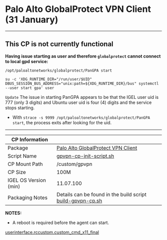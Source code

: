 # Palo Alto GlobalProtect VPN Client (31 January)

-----

## This CP is not currently functional

**Having issue starting as user and therefore `globalprotect` cannot connect to local gpd service:**

`/opt/paloaltonetworks/globalprotect/PanGPA start`

`su -c 'XDG_RUNTIME_DIR="/run/user/$UID" DBUS_SESSION_BUS_ADDRESS="unix:path=${XDG_RUNTIME_DIR}/bus" systemctl --user start gpa' user`

`Update` The issue in starting PanGPA appears to be that the IGEL user uid is 777 (only 3 digits) and Ubuntu user uid is four (4) digits and the service stops starting.

- With `strace -s 9999 /opt/paloaltonetworks/globalprotect/PanGPA start`, the process exits after looking for the uid.

-----

|  CP Information |            |
|-----------------|------------|
| Package | [Palo Alto GlobalProtect VPN Client](https://docs.paloaltonetworks.com/globalprotect/5-1/globalprotect-app-user-guide/globalprotect-app-for-linux/download-and-install-the-globalprotect-app-for-linux) |
| Script Name | [gpvpn-cp-init-script.sh](build/gpvpn-cp-init-script.sh) |
| CP Mount Path | /custom/gpvpn |
| CP Size | 100M |
| IGEL OS Version (min) | 11.07.100 |
| Packaging Notes | Details can be found in the build script [build-gpvpn-cp.sh](build/build-gpvpn-cp.sh) |

**NOTES:**

- A reboot is required before the agent can start.

[userinterface.rccustom.custom_cmd_x11_final](igel/gpvpn-profile.xml)
